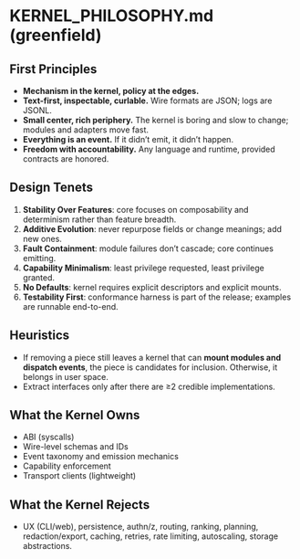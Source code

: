 # KERNEL_PHILOSOPHY.md (greenfield)

## First Principles

- **Mechanism in the kernel, policy at the edges.**
- **Text-first, inspectable, curlable.** Wire formats are JSON; logs are JSONL.
- **Small center, rich periphery.** The kernel is boring and slow to change; modules and adapters move fast.
- **Everything is an event.** If it didn’t emit, it didn’t happen.
- **Freedom with accountability.** Any language and runtime, provided contracts are honored.

## Design Tenets

1. **Stability Over Features**: core focuses on composability and determinism rather than feature breadth.
2. **Additive Evolution**: never repurpose fields or change meanings; add new ones.
3. **Fault Containment**: module failures don’t cascade; core continues emitting.
4. **Capability Minimalism**: least privilege requested, least privilege granted.
5. **No Defaults**: kernel requires explicit descriptors and explicit mounts.
6. **Testability First**: conformance harness is part of the release; examples are runnable end-to-end.

## Heuristics

- If removing a piece still leaves a kernel that can **mount modules and dispatch events**, the piece is candidates for inclusion. Otherwise, it belongs in user space.
- Extract interfaces only after there are ≥2 credible implementations.

## What the Kernel Owns

- ABI (syscalls)
- Wire-level schemas and IDs
- Event taxonomy and emission mechanics
- Capability enforcement
- Transport clients (lightweight)

## What the Kernel Rejects

- UX (CLI/web), persistence, authn/z, routing, ranking, planning, redaction/export, caching, retries, rate limiting, autoscaling, storage abstractions.
